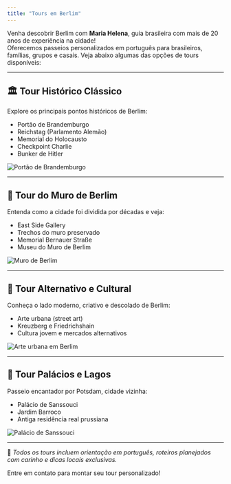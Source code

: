 ```yaml
---
title: "Tours em Berlim"
---
```


Venha descobrir Berlim com **Maria Helena**, guia brasileira com mais de 20 anos de experiência na cidade!  
Oferecemos passeios personalizados em português para brasileiros, famílias, grupos e casais. Veja abaixo algumas das opções de tours disponíveis:

---

## 🏛️ Tour Histórico Clássico

Explore os principais pontos históricos de Berlim:

- Portão de Brandemburgo
- Reichstag (Parlamento Alemão)
- Memorial do Holocausto
- Checkpoint Charlie
- Bunker de Hitler

![Portão de Brandemburgo](https://upload.wikimedia.org/wikipedia/commons/6/6d/Brandenburger_Tor_abends.jpg)

---

## 🧱 Tour do Muro de Berlim

Entenda como a cidade foi dividida por décadas e veja:

- East Side Gallery
- Trechos do muro preservado
- Memorial Bernauer Straße
- Museu do Muro de Berlim

![Muro de Berlim](https://upload.wikimedia.org/wikipedia/commons/4/4b/Berlin_Wall_East_Side_Gallery.jpg)

---

## 🎨 Tour Alternativo e Cultural

Conheça o lado moderno, criativo e descolado de Berlim:

- Arte urbana (street art)
- Kreuzberg e Friedrichshain
- Cultura jovem e mercados alternativos

![Arte urbana em Berlim](https://upload.wikimedia.org/wikipedia/commons/a/a2/Berlin_-_street_art_2018.jpg)

---

## 🏰 Tour Palácios e Lagos

Passeio encantador por Potsdam, cidade vizinha:

- Palácio de Sanssouci
- Jardim Barroco
- Antiga residência real prussiana

![Palácio de Sanssouci](https://upload.wikimedia.org/wikipedia/commons/f/fb/Sanssouci_Potsdam.jpg)

---

📩 *Todos os tours incluem orientação em português, roteiros planejados com carinho e dicas locais exclusivas.*

Entre em contato para montar seu tour personalizado!
